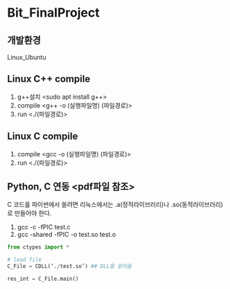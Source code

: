 # Bit_FinalProject

## 개발환경 
Linux_Ubuntu

## Linux C++ compile

1. g++설치 <sudo apt install g++>
2. compile <g++ -o (실행파일명) (파일경로)>
3. run <./(파일경로)> 

## Linux C compile

1. compile <gcc -o (실행파일명) (파일경로)>
2. run <./(파일경로)> 

## Python, C 연동 <pdf파일 참조>
C 코드를 파이썬에서 쓸려면 리눅스에서는 .a(정적라이브러리)나 .so(동적라이브러리)로 만들어야 한다.
1. gcc -c -fPIC test.c
2. gcc -shared -fPIC -o test.so test.o
```python
from ctypes import *

# load file
C_File = CDLL(‘./test.so’) ## DLL을 읽어옴

res_int = C_File.main()
```